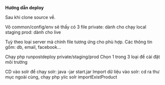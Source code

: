 **Hướng dẫn deploy**

Sau khi clone source về.

Vô common/config/env sẽ thấy có 3 file
private: dành cho chạy local
staging
prod: dành cho live

Tuỳ theo loại server mà chỉnh file tương ứng cho phù hợp. Các thông tin gồm: db, email, facebook...

Chạy php runpostdeploy private/staging/prod
Chọn 1 trong 3 loại để cài đặt môi trường

CD vào solr để chạy solr: java -jar start.jar
Import dữ liệu vào solr:
cd ra thư mục ngoài cùng, chạy php yiic solr importExistProduct
